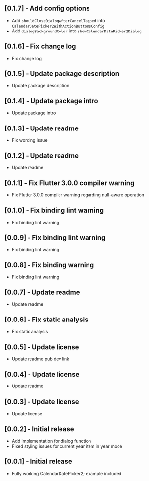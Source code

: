 ## [0.1.7] - Add config options

* Add `shouldCloseDialogAfterCancelTapped` into `CalendarDatePicker2WithActionButtonsConfig`
* Add `dialogBackgroundColor` into `showCalendarDatePicker2Dialog`
## [0.1.6] - Fix change log

* Fix change log
## [0.1.5] - Update package description

* Update package description
## [0.1.4] - Update package intro

* Update package intro

## [0.1.3] - Update readme

* Fix wording issue

## [0.1.2] - Update readme

* Update readme
## [0.1.1] - Fix Flutter 3.0.0 compiler warning

* Fix Flutter 3.0.0 compiler warning regarding null-aware operation
## [0.1.0] - Fix binding lint warning

* Fix binding lint warning
## [0.0.9] - Fix binding lint warning

* Fix binding lint warning
## [0.0.8] - Fix binding warning

* Fix binding lint warning

## [0.0.7] - Update readme

* Update readme

## [0.0.6] - Fix static analysis

* Fix static analysis

## [0.0.5] - Update license

* Update readme pub dev link

## [0.0.4] - Update license

* Update readme

## [0.0.3] - Update license

* Update license

## [0.0.2] - Initial release

* Add implementation for dialog function
* Fixed styling issues for current year item in year mode

## [0.0.1] - Initial release

* Fully working CalendarDatePicker2; example included